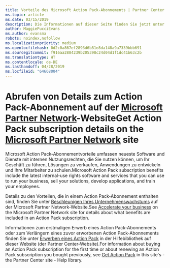 ```yaml
---
title: Vorteile des Microsoft Action Pack-Abonnements | Partner Center
ms.topic: article
ms.date: 03/15/2019
description: Die Informationen auf dieser Seite finden Sie jetzt unter https://partner.microsoft.com/membership/internal-use-software.
author: MaggiePucciEvans
ms.author: evansma
robots: noindex,nofollow
ms.localizationpriority: medium
ms.openlocfilehash: 0d2c0a867ef2893d6b81e8da148a9a7339bbb691
ms.sourcegitcommit: f916aa2884239b205398c24d04d1f1dc41b63c2b
ms.translationtype: HT
ms.contentlocale: de-DE
ms.lasthandoff: 04/28/2019
ms.locfileid: "64668004"
---
```

# <a name="get-action-pack-subscription-details-on-the-microsoft-partner-networkhttpspartnermicrosoftcommembershipinternal-use-software-site"></a><span data-ttu-id="50ea8-103">Abrufen von Details zum Action Pack-Abonnement auf der [Microsoft Partner Network](https://partner.microsoft.com/membership/internal-use-software)-Website</span><span class="sxs-lookup"><span data-stu-id="50ea8-103">Get Action Pack subscription details on the [Microsoft Partner Network](https://partner.microsoft.com/membership/internal-use-software) site</span></span> 

<span data-ttu-id="50ea8-104">Microsoft Action Pack-Abonnementvorteile umfassen neueste Software und Dienste mit internen Nutzungsrechten, die Sie nutzen können, um Ihr Geschäft zu führen, Lösungen zu verkaufen, Anwendungen zu entwickeln und Ihre Mitarbeiter zu schulen.</span><span class="sxs-lookup"><span data-stu-id="50ea8-104">Microsoft Action Pack subscription benefits include the latest internal-use rights software and services that you can use to run your business, sell your solutions, develop applications, and train your employees.</span></span>

<span data-ttu-id="50ea8-105">Details zu den Vorteilen, die in einem Action Pack-Abonnement enthalten sind, finden Sie unter [Beschleunigen Ihres Unternehmenswachstums](https://partner.microsoft.com/membership/internal-use-software) auf der Microsoft Partner Network-Website.</span><span class="sxs-lookup"><span data-stu-id="50ea8-105">See [Accelerate your business](https://partner.microsoft.com/membership/internal-use-software) on the Microsoft Partner Network site for details about what benefits are included in an Action Pack subscription.</span></span>   

<span data-ttu-id="50ea8-106">Informationen zum erstmaligen Erwerb eines Action Pack-Abonnements oder zum Verlängern eines zuvor erworbenen Action Pack-Abonnements finden Sie unter [Erwerben eines Action Pack](mpn-get-action-pack.md) in der Hilfebibliothek auf dieser Website (der Partner Center-Website).</span><span class="sxs-lookup"><span data-stu-id="50ea8-106">For information about buying an Action Pack subscription for the first time or about renewing an Action Pack subscription you bought previously, see [Get Action Pack](mpn-get-action-pack.md) in this site's - the Partner Center site - Help library.</span></span>


